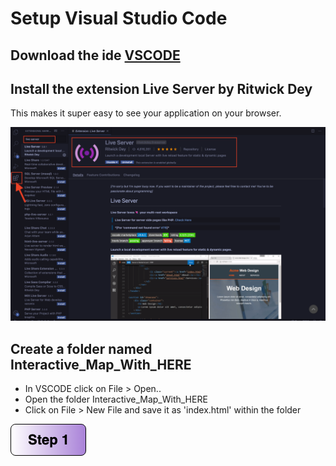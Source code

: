 # Setup Visual Studio Code

## Download the ide [VSCODE](https://code.visualstudio.com/download)
## Install the extension Live Server by Ritwick Dey
This makes it super easy to see your application on your browser.

![Live Server Extension](img/live_server.png) 

## Create a folder named Interactive_Map_With_HERE
- In VSCODE click on File > Open.. 
- Open the folder Interactive_Map_With_HERE
- Click on File > New File and save it as 'index.html' within the folder

[![Foo](/img/s1.png)](/Step1.md)
